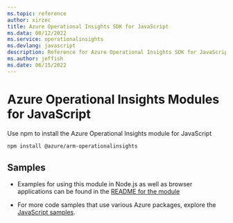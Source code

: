 ```yaml
---
ms.topic: reference
author: xirzec
title: Azure Operational Insights SDK for JavaScript
ms.data: 08/12/2022
ms.service: operationalinsights
ms.devlang: javascript
description: Reference for Azure Operational Insights SDK for JavaScript
ms.author: jeffish
ms.date: 06/15/2022
---
```

# Azure Operational Insights Modules for JavaScript

Use npm to install the Azure Operational Insights module for JavaScript

```bash
npm install @azure/arm-operationalinsights
```

## Samples

* Examples for using this module in Node.js as well as browser applications can be found in the [README for the module](https://www.npmjs.com/package/@azure/arm-operationalinsights)

* For more code samples that use various Azure packages, explore the [JavaScript samples](https://docs.microsoft.com/samples/browse/?languages=javascript).